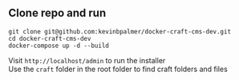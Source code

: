 ## Clone repo and run
```
git clone git@github.com:kevinbpalmer/docker-craft-cms-dev.git
cd docker-craft-cms-dev
docker-compose up -d --build
```

Visit `http://localhost/admin` to run the installer  
Use the `craft` folder in the root folder to find craft folders and files
